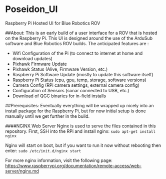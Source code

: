 # Poseidon_UI
Raspberry Pi Hosted UI for Blue Robotics ROV



##About:
This is an early build of a user interface for a ROV that is hosted on the Raspberry Pi. This UI is designed around the use of the ArduSub software and Blue Robotics ROV builds.
The anticipated features are :
- Wifi Configuration of the Pi (to connect to internet at home and download updates)
- Pixhawk Firmware Update
- Pixhawk Status (Alive, Firmware Version, etc.)
- Raspberry Pi Software Update (mostly to update this software itself)
- Raspberry Pi Status (cpu, gpu, temp, storage, software versions)
- Camera Config (RPi camera settings, external camera config)
- Configuration of Sensors (sonar connected to USB, etc.)
- Download of QGC binaries for in-field installs

##Prerequisites:
Eventually everything will be wrapped up nicely into an install package for the Raspberry Pi, but for now initial setup is done manually until we get further in the build.

####NGINX Web Server
Nginx is used to serve the files contained in this repository. First, SSH into the RPi and install nginx:
`sudo apt-get install nginx`

Nginx will start on boot, but if you want to run it now without rebooting then enter:
`sudo /etc/init.d/nginx start`

For more nginx information, visit the following page: https://www.raspberrypi.org/documentation/remote-access/web-server/nginx.md




